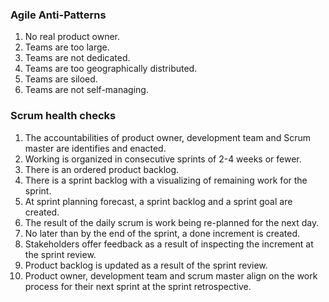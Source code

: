 ### Agile Anti-Patterns
1. No real product owner.
2. Teams are too large. 
3. Teams are not dedicated. 
4. Teams are too geographically distributed.
5. Teams are siloed. 
6. Teams are not self-managing.

### Scrum health checks
1. The accountabilities of product owner, development team and Scrum master are identifies and enacted.
2. Working is organized in consecutive sprints of 2-4 weeks or fewer.
3. There is an ordered product backlog. 
4. There is a sprint backlog with a visualizing of remaining work for the sprint. 
5. At sprint planning forecast, a sprint backlog and a sprint goal are created. 
6. The result of the daily scrum is work being re-planned for the next day. 
7. No later than by the end of the sprint, a done increment is created.
8. Stakeholders offer feedback as a result of inspecting the increment at the sprint review. 
9. Product backlog is updated as a result of the sprint review. 
10. Product owner, development team and scrum master align on the work process for their next sprint at the sprint retrospective. 